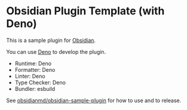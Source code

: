 # Obsidian Plugin Template (with Deno)

This is a sample plugin for [Obsidian].

You can use [Deno] to develop the plugin.

- Runtime: Deno
- Formatter: Deno
- Linter: Deno
- Type Checker: Deno
- Bundler: esbuild

See [obsidianmd/obsidian-sample-plugin] for how to use and to release.

[Obsidian]: https://obsidian.md
[Deno]: https://deno.com
[obsidianmd/obsidian-sample-plugin]: https://github.com/obsidianmd/obsidian-sample-plugin
